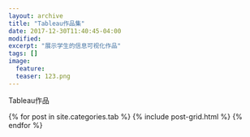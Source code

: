 ```yaml
---
layout: archive
title: "Tableau作品集"
date: 2017-12-30T11:40:45-04:00
modified:
excerpt: "展示学生的信息可视化作品"
tags: []
image: 
  feature: 
  teaser: 123.png
---
```

Tableau作品

<div class="tiles">
{% for post in site.categories.tab %}
  {% include post-grid.html %}
{% endfor %}
</div><!-- /.tiles -->